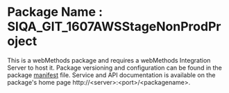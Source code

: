 # Package Name : SIQA_GIT_1607AWSStageNonProdProject
This is a webMethods package and requires a webMethods Integration Server to host it. Package versioning and configuration can be found in the package [manifest](./SIQA_GIT_1607AWSStageNonProdProject/manifest.v3) file. Service and API documentation is available on the package's home page http://&lt;server&gt;:&lt;port&gt;/&lt;packagename>.